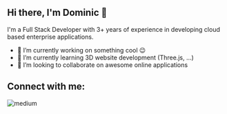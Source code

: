 ## Hi there, I'm Dominic 👋

I'm a Full Stack Developer with 3+ years of experience in developing cloud based enterprise applications.

- 🔭 I’m currently working on something cool 😉
- 🌱 I’m currently learning 3D website development (Three.js, ...)
- 👯 I’m looking to collaborate on awesome online applications

## Connect with me:
<a href="https://www.linkedin.com/in/dominic-h-10b885269/"><img align="left" alt="medium" src="https://img.shields.io/badge/LinkedIn-0077B5?style=for-the-badge&logo=linkedin&logoColor=white" /></a>


